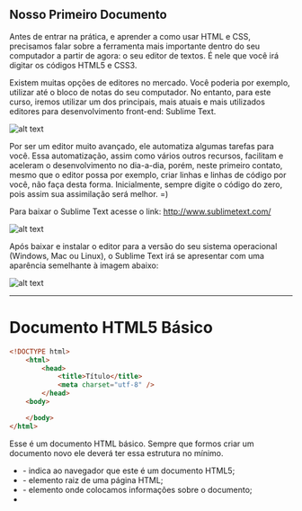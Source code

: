 ## Nosso Primeiro Documento

Antes de entrar na prática, e aprender a como usar HTML e CSS, precisamos falar sobre a ferramenta mais importante dentro do seu computador a partir de agora: o seu editor de textos. É nele que você irá digitar os códigos HTML5 e CSS3.

Existem muitas opções de editores no mercado. Você poderia por exemplo, utilizar até o bloco de notas do seu computador. No entanto, para este curso, iremos utilizar um dos principais, mais atuais e mais utilizados editores para desenvolvimento front-end: Sublime Text.

![alt text](./img/aula3/1.png " ")

Por ser um editor muito avançado, ele automatiza algumas tarefas para você. Essa automatização, assim como vários outros recursos, facilitam e aceleram o desenvolvimento no dia-a-dia, porém, neste primeiro contato, mesmo que o editor possa por exemplo, criar linhas e linhas de código por você, não faça desta forma. Inicialmente, sempre digite o código do zero, pois assim sua assimilação será melhor. =)

Para baixar o Sublime Text acesse o link: http://www.sublimetext.com/

![alt text](./img/aula3/2.png " ")

Após baixar e instalar o editor para a versão do seu sistema operacional (Windows, Mac ou Linux), o Sublime Text irá se apresentar com uma aparência semelhante à imagem abaixo:

![alt text](./img/aula3/3.png " ")

---

# Documento HTML5 Básico

```html
<!DOCTYPE html>
    <html>
        <head>
            <title>Título</title>
            <meta charset="utf-8" />
        </head>
    <body>

    </body>
</html>
```

Esse é um documento HTML básico. Sempre que formos criar um documento novo ele deverá ter essa estrutura no mínimo.

- <!DOCTYPE html> - indica ao navegador que este é um documento HTML5;
- <html> - elemento raiz de uma página HTML;
- <head> - elemento onde colocamos informações sobre o documento;
- <title> - indica o título da página. Esse título aparece na aba do navegador;
- <meta> - elemento opcional. Ele indica ao navegador algumas informações sobre o documento. Neste exemplo, indicamos que estamos escrevendo nosso documento com um grupo de caracteres chamado “utf-8”. Indicar o charset evita que o navegador interprete algum caractere de maneira errada, como por exemplo, exibir “c�o” ao invés de “cão”;
- <body> - é o corpo do nosso documento.
Dentro de <body> que escreveremos todos os nossos códigos.

Também podemos escrever comentários no HTML. Comentários são textos que escrevemos apenas para deixar como uma anotação. Eles são ignorados pelo navegador, portanto não influenciam no código.

```html
<!-- nada aqui será interpretado pelo navegador -->
```

## Criando um documento HTML

Minimo do HTML

```html
<!DOCTYPE html> --> doc HTML5
    <html> --> Raiz do doc
    <head> --> cabeçalho das 
        <title>Título</title> --> titulo do aba
    </head>
    <body> --> corpo

    </body>
</html>
```